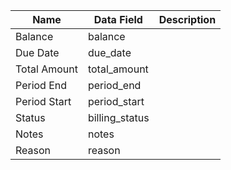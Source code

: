 | Name                   | Data Field                           | Description                                                                                                                                                                                        |
|------------------------|--------------------------------------|---------------------------------------------------------------------------------------------------------------------------------------------------------------------------------------------------------|
|Balance|balance	||
|Due Date|due_date	||
|Total Amount|total_amount	||
|Period End|period_end	||
|Period Start|period_start	||
|Status|billing_status	||
|Notes|notes	||
|Reason|reason	||
